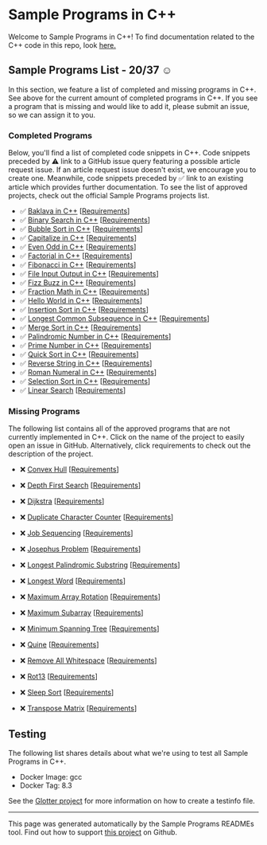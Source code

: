 # Sample Programs in C++

Welcome to Sample Programs in C++! To find documentation related to the C++ code in this repo, look [here.](https://sampleprograms.io/languages/c-plus-plus)

## Sample Programs List - 20/37 :relaxed:

In this section, we feature a list of completed and missing programs in C++. See above for the current amount of completed programs in C++. If you see a program that is missing and would like to add it, please submit an issue, so we can assign it to you.

### Completed Programs

Below, you'll find a list of completed code snippets in C++. Code snippets preceded by :warning: link to a GitHub issue query featuring a possible article request issue. If an article request issue doesn't exist, we encourage you to create one. Meanwhile, code snippets preceded by :white_check_mark: link to an existing article which provides further documentation. To see the list of approved projects, check out the official Sample Programs projects list.

- :white_check_mark: [Baklava in C++](https://sampleprograms.io/projects/baklava/c-plus-plus) [[Requirements](https://sampleprograms.io/projects/baklava)]
- :white_check_mark: [Binary Search in C++](https://sampleprograms.io/projects/binary-search/c-plus-plus) [[Requirements](https://sampleprograms.io/projects/binary-search)]
- :white_check_mark: [Bubble Sort in C++](https://sampleprograms.io/projects/bubble-sort/c-plus-plus) [[Requirements](https://sampleprograms.io/projects/bubble-sort)]
- :white_check_mark: [Capitalize in C++](https://sampleprograms.io/projects/capitalize/c-plus-plus) [[Requirements](https://sampleprograms.io/projects/capitalize)]
- :white_check_mark: [Even Odd in C++](https://sampleprograms.io/projects/even-odd/c-plus-plus) [[Requirements](https://sampleprograms.io/projects/even-odd)]
- :white_check_mark: [Factorial in C++](https://sampleprograms.io/projects/factorial/c-plus-plus) [[Requirements](https://sampleprograms.io/projects/factorial)]
- :white_check_mark: [Fibonacci in C++](https://sampleprograms.io/projects/fibonacci/c-plus-plus) [[Requirements](https://sampleprograms.io/projects/fibonacci)]
- :white_check_mark: [File Input Output in C++](https://sampleprograms.io/projects/file-input-output/c-plus-plus) [[Requirements](https://sampleprograms.io/projects/file-input-output)]
- :white_check_mark: [Fizz Buzz in C++](https://sampleprograms.io/projects/fizz-buzz/c-plus-plus) [[Requirements](https://sampleprograms.io/projects/fizz-buzz)]
- :white_check_mark: [Fraction Math in C++](https://sampleprograms.io/projects/fraction-math/c-plus-plus) [[Requirements](https://sampleprograms.io/projects/fraction-math)]
- :white_check_mark: [Hello World in C++](https://sampleprograms.io/projects/hello-world/c-plus-plus) [[Requirements](https://sampleprograms.io/projects/hello-world)]
- :white_check_mark: [Insertion Sort in C++](https://sampleprograms.io/projects/insertion-sort/c-plus-plus) [[Requirements](https://sampleprograms.io/projects/insertion-sort)]
- :white_check_mark: [Longest Common Subsequence in C++](https://sampleprograms.io/projects/longest-common-subsequence/c-plus-plus) [[Requirements](https://sampleprograms.io/projects/longest-common-subsequence)]
- :white_check_mark: [Merge Sort in C++](https://sampleprograms.io/projects/merge-sort/c-plus-plus) [[Requirements](https://sampleprograms.io/projects/merge-sort)]
- :white_check_mark: [Palindromic Number in C++](https://sampleprograms.io/projects/palindromic-number/c-plus-plus) [[Requirements](https://sampleprograms.io/projects/palindromic-number)]
- :white_check_mark: [Prime Number in C++](https://sampleprograms.io/projects/prime-number/c-plus-plus) [[Requirements](https://sampleprograms.io/projects/prime-number)]
- :white_check_mark: [Quick Sort in C++](https://sampleprograms.io/projects/quick-sort/c-plus-plus) [[Requirements](https://sampleprograms.io/projects/quick-sort)]
- :white_check_mark: [Reverse String in C++](https://sampleprograms.io/projects/reverse-string/c-plus-plus) [[Requirements](https://sampleprograms.io/projects/reverse-string)]
- :white_check_mark: [Roman Numeral in C++](https://sampleprograms.io/projects/roman-numeral/c-plus-plus) [[Requirements](https://sampleprograms.io/projects/roman-numeral)]
- :white_check_mark: [Selection Sort in C++](https://sampleprograms.io/projects/selection-sort/c-plus-plus) [[Requirements](https://sampleprograms.io/projects/selection-sort)]
- :white_check_mark: [Linear Search](https://github.com/TheRenegadeCoder/sample-programs/issues/new?assignees=&labels=enhancement&template=code-snippet-request.md&title=Add+Linear+Search+in+c-plus-plus) [[Requirements](https://sampleprograms.io/projects/linear-search)]

### Missing Programs

The following list contains all of the approved programs that are not currently implemented in C++. Click on the name of the project to easily open an issue in GitHub. Alternatively, click requirements to check out the description of the project.

- :x: [Convex Hull](https://github.com/TheRenegadeCoder/sample-programs/issues/new?assignees=&labels=enhancement&template=code-snippet-request.md&title=Add+Convex+Hull+in+c-plus-plus) [[Requirements](https://sampleprograms.io/projects/convex-hull)]
- :x: [Depth First Search](https://github.com/TheRenegadeCoder/sample-programs/issues/new?assignees=&labels=enhancement&template=code-snippet-request.md&title=Add+Depth+First+Search+in+c-plus-plus) [[Requirements](https://sampleprograms.io/projects/depth-first-search)]
- :x: [Dijkstra](https://github.com/TheRenegadeCoder/sample-programs/issues/new?assignees=&labels=enhancement&template=code-snippet-request.md&title=Add+Dijkstra+in+c-plus-plus) [[Requirements](https://sampleprograms.io/projects/dijkstra)]
- :x: [Duplicate Character Counter](https://github.com/TheRenegadeCoder/sample-programs/issues/new?assignees=&labels=enhancement&template=code-snippet-request.md&title=Add+Duplicate+Character+Counter+in+c-plus-plus) [[Requirements](https://sampleprograms.io/projects/duplicate-character-counter)]
- :x: [Job Sequencing](https://github.com/TheRenegadeCoder/sample-programs/issues/new?assignees=&labels=enhancement&template=code-snippet-request.md&title=Add+Job+Sequencing+in+c-plus-plus) [[Requirements](https://sampleprograms.io/projects/job-sequencing)]
- :x: [Josephus Problem](https://github.com/TheRenegadeCoder/sample-programs/issues/new?assignees=&labels=enhancement&template=code-snippet-request.md&title=Add+Josephus+Problem+in+c-plus-plus) [[Requirements](https://sampleprograms.io/projects/josephus-problem)]

- :x: [Longest Palindromic Substring](https://github.com/TheRenegadeCoder/sample-programs/issues/new?assignees=&labels=enhancement&template=code-snippet-request.md&title=Add+Longest+Palindromic+Substring+in+c-plus-plus) [[Requirements](https://sampleprograms.io/projects/longest-palindromic-substring)]
- :x: [Longest Word](https://github.com/TheRenegadeCoder/sample-programs/issues/new?assignees=&labels=enhancement&template=code-snippet-request.md&title=Add+Longest+Word+in+c-plus-plus) [[Requirements](https://sampleprograms.io/projects/longest-word)]
- :x: [Maximum Array Rotation](https://github.com/TheRenegadeCoder/sample-programs/issues/new?assignees=&labels=enhancement&template=code-snippet-request.md&title=Add+Maximum+Array+Rotation+in+c-plus-plus) [[Requirements](https://sampleprograms.io/projects/maximum-array-rotation)]
- :x: [Maximum Subarray](https://github.com/TheRenegadeCoder/sample-programs/issues/new?assignees=&labels=enhancement&template=code-snippet-request.md&title=Add+Maximum+Subarray+in+c-plus-plus) [[Requirements](https://sampleprograms.io/projects/maximum-subarray)]
- :x: [Minimum Spanning Tree](https://github.com/TheRenegadeCoder/sample-programs/issues/new?assignees=&labels=enhancement&template=code-snippet-request.md&title=Add+Minimum+Spanning+Tree+in+c-plus-plus) [[Requirements](https://sampleprograms.io/projects/minimum-spanning-tree)]
- :x: [Quine](https://github.com/TheRenegadeCoder/sample-programs/issues/new?assignees=&labels=enhancement&template=code-snippet-request.md&title=Add+Quine+in+c-plus-plus) [[Requirements](https://sampleprograms.io/projects/quine)]
- :x: [Remove All Whitespace](https://github.com/TheRenegadeCoder/sample-programs/issues/new?assignees=&labels=enhancement&template=code-snippet-request.md&title=Add+Remove+All+Whitespace+in+c-plus-plus) [[Requirements](https://sampleprograms.io/projects/remove-all-whitespace)]
- :x: [Rot13](https://github.com/TheRenegadeCoder/sample-programs/issues/new?assignees=&labels=enhancement&template=code-snippet-request.md&title=Add+Rot13+in+c-plus-plus) [[Requirements](https://sampleprograms.io/projects/rot13)]
- :x: [Sleep Sort](https://github.com/TheRenegadeCoder/sample-programs/issues/new?assignees=&labels=enhancement&template=code-snippet-request.md&title=Add+Sleep+Sort+in+c-plus-plus) [[Requirements](https://sampleprograms.io/projects/sleep-sort)]
- :x: [Transpose Matrix](https://github.com/TheRenegadeCoder/sample-programs/issues/new?assignees=&labels=enhancement&template=code-snippet-request.md&title=Add+Transpose+Matrix+in+c-plus-plus) [[Requirements](https://sampleprograms.io/projects/transpose-matrix)]

## Testing

The following list shares details about what we're using to test all Sample Programs in C++.

- Docker Image: gcc
- Docker Tag: 8.3

See the [Glotter project](https://github.com/auroq/glotter) for more information on how to create a testinfo file.

---

This page was generated automatically by the Sample Programs READMEs tool. Find out how to support [this project](https://github.com/TheRenegadeCoder/sample-programs-readmes) on Github.